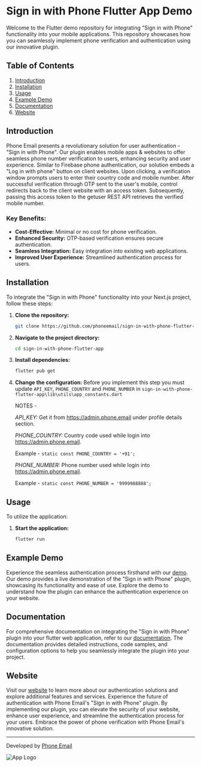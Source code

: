 # Sign in with Phone Flutter App Demo

Welcome to the Flutter demo repository for integrating "Sign in with Phone" functionality into your mobile applications. This repository showcases how you can seamlessly implement phone verification and authentication using our innovative plugin.

## Table of Contents
1. [Introduction](#introduction)
2. [Installation](#installation)
3. [Usage](#usage)
4. [Example Demo](#example-demo)
5. [Documentation](#documentation)
6. [Website](#website)

## Introduction

Phone Email presents a revolutionary solution for user authentication - "Sign in with Phone". Our plugin enables mobile apps & websites to offer seamless phone number verification to users, enhancing security and user experience. Similar to Firebase phone authentication, our solution embeds a "Log in with phone" button on client websites. Upon clicking, a verification window prompts users to enter their country code and mobile number. After successful verification through OTP sent to the user's mobile, control redirects back to the client website with an access token. Subsequently, passing this access token to the getuser REST API retrieves the verified mobile number.

### Key Benefits:
- **Cost-Effective:** Minimal or no cost for phone verification.
- **Enhanced Security:** OTP-based verification ensures secure authentication.
- **Seamless Integration:** Easy integration into existing web applications.
- **Improved User Experience:** Streamlined authentication process for users.

## Installation

To integrate the "Sign in with Phone" functionality into your Next.js project, follow these steps:

1. **Clone the repository:**

    ```bash
    git clone https://github.com/phoneemail/sign-in-with-phone-flutter-app.git
    ```

2. **Navigate to the project directory:**

    ```bash
    cd sign-in-with-phone-flutter-app
    ```

3. **Install dependencies:**

    ```bash
    flutter pub get
    ```

4. **Change the configuration:**
Before you implement this step you must update `API_KEY`, `PHONE_COUNTRY` and `PHONE_NUMBER` in `sign-in-with-phone-flutter-app\lib\utils\app_constants.dart`

    NOTES -

    *API_KEY:* Get it from https://admin.phone.email under profile details section.

    *PHONE_COUNTRY:* Country code used while login into https://admin.phone.email. 
    
    Example - `static const PHONE_COUNTRY = '+91';`

    *PHONE_NUMBER:* Phone number used while login into https://admin.phone.email. 

    Example - `static const PHONE_NUMBER = '9999988888';`


## Usage

To utilize the application:

1. **Start the application:**

    ```bash
    flutter run
    ```


## Example Demo

Experience the seamless authentication process firsthand with our [demo](https://www.phone.email/demo-login). Our demo provides a live demonstration of the "Sign in with Phone" plugin, showcasing its functionality and ease of use. Explore the demo to understand how the plugin can enhance the authentication experience on your website. 

## Documentation

For comprehensive documentation on integrating the "Sign in with Phone" plugin into your flutter web application, refer to our [documentation](https://www.phone.email/docs#flutter). The documentation provides detailed instructions, code samples, and configuration options to help you seamlessly integrate the plugin into your project. 

## Website

Visit our [website](https://www.phone.email) to learn more about our authentication solutions and explore additional features and services. Experience the future of authentication with Phone Email's "Sign in with Phone" plugin.
By implementing our plugin, you can elevate the security of your website, enhance user experience, and streamline the authentication process for your users. Embrace the power of phone verification with Phone Email's innovative solution.

---
Developed by [Phone Email](https://www.phone.email)

![App Logo](https://www.phone.email/assets/imgs/page/homepage/logo.svg)
